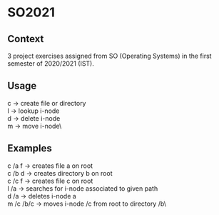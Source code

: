 # SO2021
## Context
3 project exercises assigned from SO (Operating Systems) in the first semester of 2020/2021 (IST).

## Usage
c -> create file or directory\
l -> lookup i-node\
d -> delete i-node\
m -> move i-node\

## Examples
c /a f -> creates file a on root\
c /b d -> creates directory b on root\
c /c f -> creates file c on root\
l /a -> searches for i-node associated to given path\
d /a -> deletes i-node a\
m /c /b/c -> moves i-node /c from root to directory /b\

